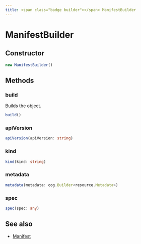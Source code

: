 ```yaml
---
title: <span class="badge builder"></span> ManifestBuilder
---
```

# <span class="badge builder"></span> ManifestBuilder

## Constructor

```typescript
new ManifestBuilder()
```
## Methods

### <span class="badge object-method"></span> build

Builds the object.

```typescript
build()
```

### <span class="badge object-method"></span> apiVersion

```typescript
apiVersion(apiVersion: string)
```

### <span class="badge object-method"></span> kind

```typescript
kind(kind: string)
```

### <span class="badge object-method"></span> metadata

```typescript
metadata(metadata: cog.Builder<resource.Metadata>)
```

### <span class="badge object-method"></span> spec

```typescript
spec(spec: any)
```

## See also

 * <span class="badge object-type-interface"></span> [Manifest](./object-Manifest.md)
